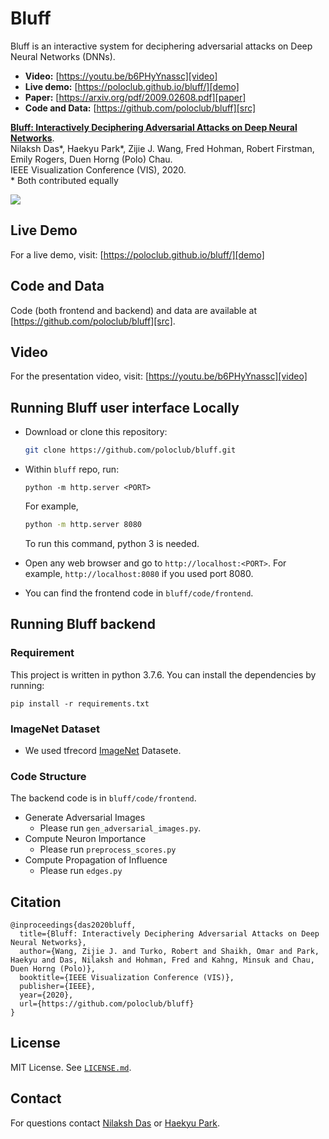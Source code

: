 # Bluff

Bluff is an interactive system for deciphering adversarial attacks on Deep Neural Networks (DNNs). 

- **Video:** [https://youtu.be/b6PHyYnassc][video]
- **Live demo:** [https://poloclub.github.io/bluff/][demo]
- **Paper:** [https://arxiv.org/pdf/2009.02608.pdf][paper]
- **Code and Data:** [https://github.com/poloclub/bluff][src]



**[Bluff: Interactively Deciphering Adversarial Attacks on Deep Neural Networks][paper]**. <br>
Nilaksh Das*, Haekyu Park*, Zijie J. Wang, Fred Hohman, Robert Firstman, Emily Rogers, Duen Horng (Polo) Chau. <br>
IEEE Visualization Conference (VIS), 2020. <br>
\* Both contributed equally


<a href="https://youtu.be/b6PHyYnassc" target="_blank"><img src="teaser-bluff.png" style="max-width:100%;"></a>


## Live Demo
For a live demo, visit: [https://poloclub.github.io/bluff/][demo]

## Code and Data
Code (both frontend and backend) and data are available at [https://github.com/poloclub/bluff][src].

## Video
For the presentation video, visit: [https://youtu.be/b6PHyYnassc][video]

## Running Bluff user interface Locally
- Download or clone this repository:
  ```bash
  git clone https://github.com/poloclub/bluff.git
  ```

- Within `bluff` repo, run:
  ```
  python -m http.server <PORT>
  ```
  For example,
  ```bash
  python -m http.server 8080
  ```
  To run this command, python 3 is needed.
  
- Open any web browser and go to `http://localhost:<PORT>`. For example, `http://localhost:8080` if you used port 8080.
- You can find the frontend code in `bluff/code/frontend`.

## Running Bluff backend
### Requirement
This project is written in python 3.7.6. You can install the dependencies by running:
```
pip install -r requirements.txt
```
### ImageNet Dataset
- We used tfrecord [ImageNet](http://www.image-net.org/) Datasete.

### Code Structure
The backend code is in `bluff/code/frontend`.
- Generate Adversarial Images
  + Please run `gen_adversarial_images.py`. 
- Compute Neuron Importance
  + Please run `preprocess_scores.py`
- Compute Propagation of Influence
  + Please run `edges.py`

## Citation

```
@inproceedings{das2020bluff,
  title={Bluff: Interactively Deciphering Adversarial Attacks on Deep Neural Networks},
  author={Wang, Zijie J. and Turko, Robert and Shaikh, Omar and Park, Haekyu and Das, Nilaksh and Hohman, Fred and Kahng, Minsuk and Chau, Duen Horng (Polo)},
  booktitle={IEEE Visualization Conference (VIS)},
  publisher={IEEE},
  year={2020},
  url={https://github.com/poloclub/bluff}
}
```
		

## License
MIT License. See [`LICENSE.md`](LICENSE.md).


## Contact
For questions contact [Nilaksh Das](http://nilakshdas.com/) or [Haekyu Park](http://haekyu.github.io).


[demo]: https://poloclub.github.io/bluff/
[src]: https://github.com/poloclub/bluff
[video]: https://youtu.be/b6PHyYnassc
[paper]: https://arxiv.org/pdf/2009.02608.pdf]
